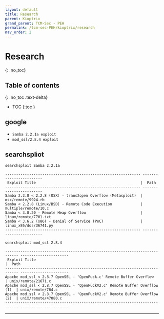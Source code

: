 ```yaml
---
layout: default
title: Research
parent: Kioptrix
grand_parent: TCM-Sec - PEH
permalink: /tcm-sec-PEH/kioptrix/research
nav_order: 2
---
```


# Research <!-- markdownlint-disable-line MD025 MD022 -->
{: .no_toc}

## Table of contents <!-- markdownlint-disable-line MD022 -->
{: .no_toc .text-delta}

- TOC
{:toc }

## google

- `Samba 2.2.1a exploit`
- `mod_ssl/2.8.4 exploit`

## searchspliot

```console
searchsploit Samba 2.2.1a 
```

```console
-------------------------------------------------------------- ------------------------
 Exploit Title                                                |  Path
-------------------------------------------------------------- ------------------------
Samba 2.2.0 < 2.2.8 (OSX) - trans2open Overflow (Metasploit)  | osx/remote/9924.rb
Samba < 2.2.8 (Linux/BSD) - Remote Code Execution             | multiple/remote/10.c
Samba < 3.0.20 - Remote Heap Overflow                         | linux/remote/7701.txt
Samba < 3.6.2 (x86) - Denial of Service (PoC)                 | linux_x86/dos/36741.py
-------------------------------------------------------------- ------------------------
```

```console
searchsploit mod_ssl 2.8.4
```

```console
---------------------------------------------------------------------------- ----------------------
 Exploit Title                                                              |  Path
---------------------------------------------------------------------------- ----------------------
Apache mod_ssl < 2.8.7 OpenSSL - 'OpenFuck.c' Remote Buffer Overflow        | unix/remote/21671.c
Apache mod_ssl < 2.8.7 OpenSSL - 'OpenFuckV2.c' Remote Buffer Overflow (1)  | unix/remote/764.c
Apache mod_ssl < 2.8.7 OpenSSL - 'OpenFuckV2.c' Remote Buffer Overflow (2)  | unix/remote/47080.c
---------------------------------------------------------------------------- ----------------------
```

---
